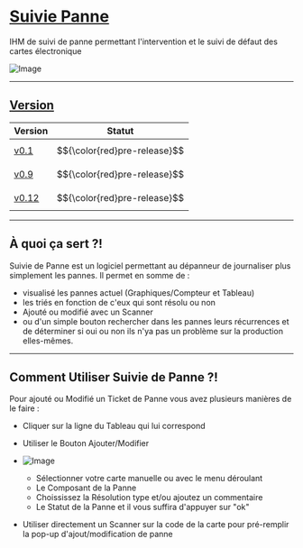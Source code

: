 # [Suivie Panne](https://github.com/Rhaven3/Project_SP-CE)
IHM de suivi de panne permettant l'intervention et le suivi de défaut des cartes électronique

![Image](https://github.com/Rhaven3/Project_SP-CE/assets/105242602/b588551f-c9c5-466f-a35d-930d2a5ffa9a)

- - -
## [Version]()
| Version | Statut |
| --- | --- |
| [v0.1](https://github.com/Rhaven3/Project_SP-CE/releases/tag/Alpha) | $${\color{red}pre-release}$$ |
| [v0.9](https://github.com/Rhaven3/Project_SP-CE/releases/tag/Beta) | $${\color{red}pre-release}$$ |
| [v0.12](https://github.com/Rhaven3/Project_SP-CE/releases/tag/Beta_2) | $${\color{red}pre-release}$$ |

- - -
## À quoi ça sert ?!

Suivie de Panne est un logiciel permettant au dépanneur de journaliser plus simplement les pannes. Il permet en somme de :
- visualisé les pannes actuel (Graphiques/Compteur et Tableau)
- les triés en fonction de c'eux qui sont résolu ou non
- Ajouté ou modifié avec un Scanner
- ou d'un simple bouton rechercher dans les pannes leurs récurrences et de déterminer si oui ou non ils n'ya pas un problème sur la production elles-mêmes.
- - -
## Comment Utiliser Suivie de Panne ?!
Pour ajouté ou Modifié un Ticket de Panne vous avez plusieurs manières de le faire :
- Cliquer sur la ligne du Tableau qui lui correspond
- Utiliser le Bouton Ajouter/Modifier

- ![Image](https://github.com/Rhaven3/Project_SP-CE/assets/105242602/fefb3383-5682-4116-b1e5-284a9580c01f)
  - Sélectionner votre carte manuelle ou avec le menu déroulant
  - Le Composant de la Panne
  - Choississez la Résolution type et/ou ajoutez un commentaire
  - Le Statut de la Panne et il vous suffira d'appuyer sur "ok"
- Utiliser directement un Scanner sur la code de la carte pour pré-remplir la pop-up d'ajout/modification de panne
